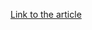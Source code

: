 [Link to the article](https://www.nist.gov/blogs/cybersecurity-insights/kicking-nists-cybersecurity-awareness-month-celebration-our)
